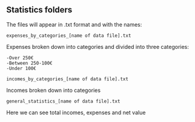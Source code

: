 ## Statistics folders

The files will appear in .txt format and with the names:

~~~
expenses_by_categories_[name of data file].txt
~~~

Expenses broken down into categories and divided into three categories:
~~~
-Over 250€
-Between 250-100€
-Under 100€
~~~

~~~
incomes_by_categories_[name of data file].txt
~~~
Incomes broken down into categories

~~~
general_statistics_[name of data file].txt
~~~
Here we can see total incomes, expenses and net value